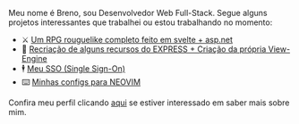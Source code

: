 Meu nome é Breno, sou Desenvolvedor Web Full-Stack. Segue alguns projetos interessantes que trabalhei ou estou trabalhando no momento: 

- ⚔️ [Um RPG rouguelike completo feito em svelte + asp.net](https://github.com/brenimsilva/svelte-rpg)
- 🌳 [Recriação de alguns recursos do EXPRESS + Criação da própria View-Engine](https://github.com/brenimsilva/qwerty-view-engine)
- 🕴️ [Meu SSO (Single Sign-On)](https://github.com/brenimsilva/a1tentication)
- ⌨️ [Minhas configs para NEOVIM](https://github.com/brenimsilva/nvim-config)

Confira meu perfil clicando [aqui](https://www.linkedin.com/in/breno-almeida-miranda/) se estiver interessado em saber mais sobre mim.
<!-- Confira meu currículo clicando [aqui](https://...../resume.pdf) se estiver interessado em saber mais sobre mim. -->
